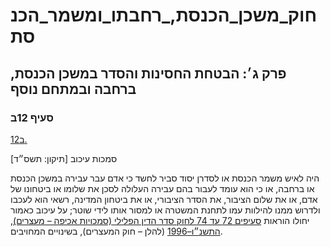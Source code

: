 # חוק_משכן_הכנסת,_רחבתו_ומשמר_הכנסת

## פרק ג׳: הבטחת החסינות והסדר במשכן הכנסת, ברחבה ובמתחם נוסף

### סעיף 12ב

[12ב.](https://he.wikisource.org/wiki/%D7%97%D7%95%D7%A7_%D7%9E%D7%A9%D7%9B%D7%9F_%D7%94%D7%9B%D7%A0%D7%A1%D7%AA,_%D7%A8%D7%97%D7%91%D7%AA%D7%95_%D7%95%D7%9E%D7%A9%D7%9E%D7%A8_%D7%94%D7%9B%D7%A0%D7%A1%D7%AA#%D7%A1%D7%A2%D7%99%D7%A3_12%D7%91)

סמכות עיכוב [תיקון: תשס״ד]

היה לאיש משמר הכנסת או לסדרן יסוד סביר לחשד כי אדם עבר עבירה במשכן הכנסת או ברחבה, או כי הוא עומד לעבור בהם עבירה העלולה לסכן את שלומו או ביטחונו של אדם, או את שלום הציבור, את הסדר הציבורי, או את ביטחון המדינה, רשאי הוא לעכבו ולדרוש ממנו להילוות עמו לתחנת המשטרה או למסור אותו לידי שוטר; על עיכוב כאמור יחולו הוראות [סעיפים 72 עד 74 לחוק סדר הדין הפלילי (סמכויות אכיפה – מעצרים), התשנ״ו–1996](https://he.wikisource.org/wiki/%D7%97%D7%95%D7%A7_%D7%A1%D7%93%D7%A8_%D7%94%D7%93%D7%99%D7%9F_%D7%94%D7%A4%D7%9C%D7%99%D7%9C%D7%99_(%D7%A1%D7%9E%D7%9B%D7%95%D7%99%D7%95%D7%AA_%D7%90%D7%9B%D7%99%D7%A4%D7%94_%E2%80%93_%D7%9E%D7%A2%D7%A6%D7%A8%D7%99%D7%9D)#%D7%A1%D7%A2%D7%99%D7%A3_72 "חוק סדר הדין הפלילי (סמכויות אכיפה – מעצרים)") (להלן – חוק המעצרים), בשינויים המחויבים.